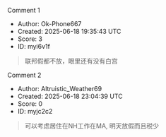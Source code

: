 Comment 1

- Author: Ok-Phone667
- Created: 2025-06-18 19:35:43 UTC
- Score: 3
- ID: myi6v1f

> 联邦假都不放，眼里还有没有白宫

Comment 2

- Author: Altruistic_Weather69
- Created: 2025-06-18 23:04:39 UTC
- Score: 0
- ID: myjc2c2

> 可以考虑居住在NH工作在MA, 明天放假而且税少
